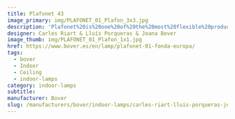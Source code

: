 ```yaml
---
title: Plafonet 43
image_primary: img/PLAFONET_01_Plafon_3x3.jpg
description: 'Plafonet%20is%20one%20of%20the%20most%20flexible%20products%20in%20our%20portfolio%20due%20to%20its%20simplicity%2C%20good%20design%20and%20excellent%20quality%20vs.%20cost%20relationship.%20Plafonet%20has%20been%20with%20us%20since%202005%20and%20it%20has%20been%20taking%20up%20a%20stance%20on%20the%20bestsellers%20ranking%20year%20after%20year.%20This%20ceiling%20lamp%20was%20born%20in%20our%20technical%20office%20and%20it%20is%20the%20result%20of%20long%20talks%20between%20Carles%20Riart%2C%20Llu%EDs%20Porqueras%20and%20Joana%20Bover%20during%20the%20refurbishment%20of%20the%20Fonda%20Europa%20in%20Granollers%2C%20in%20which%20Riart%20and%20Porqueras%20contributed%20their%20best%20knowledge%2C%20steeping%20that%20beautiful%20place%20with%20a%20new%20air%20but%20keeping%20its%20strong%20identity.%20The%20result%20was%20a%20more%20comfortable%20space%20for%20endless%20social%20gatherings.%20All%20the%20furniture%20and%20accessories%20were%20designed%20and%20created%20separately%2C%20according%20to%20the%20use%20and%20place%20where%20they%20were%20supposed%20to%20be%20allocated.%20That%20was%2C%20without%20a%20doubt%2C%20the%20result%20of%20the%20sensitivity%20Mr.%20Parellada%2C%20the%20owner%2C%20has%20for%20design.%0A%0A'
designer: Carles Riart & Lluís Porqueras & Joana Bover
image_thumb: img/PLAFONET_01_Plafon_1x1.jpg
href: https://www.bover.es/en/lamp/plafonet-01-fonda-europa/
tags:
  - bover
  - Indoor
  - Ceiling
  - indoor-lamps
category: indoor-lamps
subtitle:
manufacturer: Bover
slug: /manufacturers/bover/indoor-lamps/carles-riart-lluis-porqueras-joana-bover-plafonet-43
---
```

